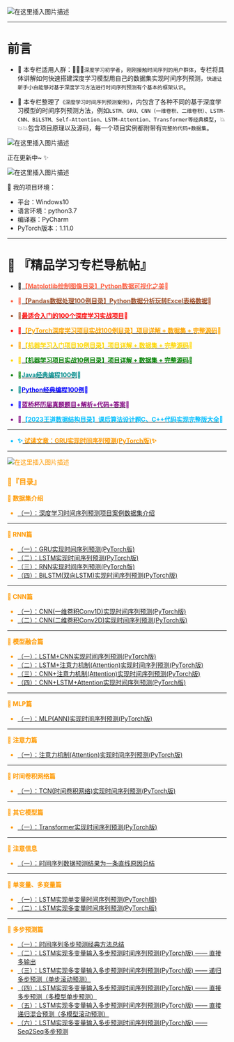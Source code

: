 ![在这里插入图片描述](https://img-blog.csdnimg.cn/06cacf039b02485fb2b2b34015f7ab6d.jpeg#pic_center)

---
# 前言

+ 👑 本专栏适用人群：🚨🚨🚨`深度学习初学者`，`刚刚接触时间序列的用户群体`，专栏将具体讲解如何快速搭建深度学习模型用自己的数据集实现时间序列预测，`快速让新手小白能够对基于深度学习方法进行时间序列预测有个基本的框架认识`。

+ 👑 本专栏整理了`《深度学习时间序列预测案例》`，内包含了各种不同的基于深度学习模型的时间序列预测方法，例如`LSTM、GRU、CNN（一维卷积、二维卷积）、LSTM-CNN、BiLSTM、Self-Attention、LSTM-Attention、Transformer等经典模型`，💥💥💥包含项目原理以及源码，每一个项目实例都附带有`完整的代码+数据集`。

![在这里插入图片描述](https://img-blog.csdnimg.cn/34ba34a13fbc4136b4b69fdd0836292b.png#pic_center)


正在更新中~ ✨  

![在这里插入图片描述](https://img-blog.csdnimg.cn/img_convert/e0fb91ed8ee12ea1d35b3a0339ff9282.jpeg#pic_center)



🚨 我的项目环境：

+ 平台：Windows10
+ 语言环境：python3.7
+ 编译器：PyCharm
+ PyTorch版本：1.11.0

---

# 🌠 『精品学习专栏导航帖』

+ **🐧[<font color=Tomato>【Matplotlib绘制图像目录】Python数据可视化之美](https://weibaohang.blog.csdn.net/article/details/128132121)🐧**

+ **🎠[<font color=Sienna>【Pandas数据处理100例目录】Python数据分析玩转Excel表格数据](https://weibaohang.blog.csdn.net/article/details/128067702)🎠**

+ **🐳[<font color=red>最适合入门的100个深度学习实战项目](https://weibaohang.blog.csdn.net/article/details/127365867?spm=1001.2014.3001.5502)🐳**
+ **🐙[<font color=orange>【PyTorch深度学习项目实战100例目录】项目详解 + 数据集 + 完整源码](https://weibaohang.blog.csdn.net/article/details/127128637?spm=1001.2014.3001.5502)🐙**
+ **🐶[<font color=gold>【机器学习入门项目10例目录】项目详解 + 数据集 + 完整源码](https://blog.csdn.net/m0_47256162/article/details/128011714?spm=1001.2014.3001.5501)🐶**
+ **🦜[<font color=green>【机器学习项目实战10例目录】项目详解 + 数据集 + 完整源码](https://blog.csdn.net/m0_47256162/article/details/128055406?spm=1001.2014.3001.5501)🦜**
+ **🐌[<font color=darkcyan>Java经典编程100例](https://blog.csdn.net/m0_47256162/article/details/113728127)🐌**
+ **🦋[<font color=blue>Python经典编程100例](https://blog.csdn.net/m0_47256162/article/details/110746376)🦋**
+ **🦄[<font color=purple>蓝桥杯历届真题题目+解析+代码+答案](https://blog.csdn.net/m0_47256162/article/details/110476937)🦄**
+ **🐯[<font color=deepskyblue>【2023王道数据结构目录】课后算法设计题C、C++代码实现完整版大全](https://weibaohang.blog.csdn.net/article/details/124415748)🐯**

---
+ **✨[<font color=#ff99> 试读文章：GRU实现时间序列预测(PyTorch版)](https://weibaohang.blog.csdn.net/article/details/128595011)✨**

---

![在这里插入图片描述](https://img-blog.csdnimg.cn/ea17c7ac796b40148efd16596b42a449.png#pic_center)
### 🌈『目录』
**📢 数据集介绍**

+ [（一）：深度学习时间序列预测项目案例数据集介绍](https://weibaohang.blog.csdn.net/article/details/128585962)
---
**📢 RNN篇**
+ [（一）：GRU实现时间序列预测(PyTorch版)](https://weibaohang.blog.csdn.net/article/details/128595011)
+ [（二）：LSTM实现时间序列预测(PyTorch版)](https://weibaohang.blog.csdn.net/article/details/128605806)
+ [（三）：RNN实现时间序列预测(PyTorch版)](https://weibaohang.blog.csdn.net/article/details/128619443)
+ [（四）：BiLSTM(双向LSTM)实现时间序列预测(PyTorch版)](https://weibaohang.blog.csdn.net/article/details/128622372)
---
**📢 CNN篇**
+ [（一）：CNN(一维卷积Conv1D)实现时间序列预测(PyTorch版)](https://weibaohang.blog.csdn.net/article/details/128666467)
+ [（二）：CNN(二维卷积Conv2D)实现时间序列预测(PyTorch版)](https://weibaohang.blog.csdn.net/article/details/128670832)
---
**📢 模型融合篇**
+ [（一）：LSTM+CNN实现时间序列预测(PyTorch版)](https://weibaohang.blog.csdn.net/article/details/128678028)
+ [（二）：LSTM+注意力机制(Attention)实现时间序列预测(PyTorch版)](https://weibaohang.blog.csdn.net/article/details/128697592)
+ [（三）：CNN+注意力机制(Attention)实现时间序列预测(PyTorch版)](https://weibaohang.blog.csdn.net/article/details/128720057)
+ [（四）：CNN+LSTM+Attention实现时间序列预测(PyTorch版)](https://weibaohang.blog.csdn.net/article/details/128720482)
---
**📢 MLP篇**
+ [（一）：MLP(ANN)实现时间序列预测(PyTorch版)](https://weibaohang.blog.csdn.net/article/details/128650857)
---
**📢 注意力篇**
+ [（一）：注意力机制(Attention)实现时间序列预测(PyTorch版)](https://weibaohang.blog.csdn.net/article/details/128689947)
---
**📢 时间卷积网络篇**
+ [（一）：TCN(时间卷积网络)实现时间序列预测(PyTorch版)](https://weibaohang.blog.csdn.net/article/details/129443456)
---
**📢 其它模型篇**
+ [（一）：Transformer实现时间序列预测(PyTorch版)](https://weibaohang.blog.csdn.net/article/details/128743298)
---
**📢 注意信息**
+ [（一）：时间序列数据预测结果为一条直线原因总结](https://weibaohang.blog.csdn.net/article/details/128720691)
---
**📢 单变量、多变量篇**
+ [（一）：LSTM实现单变量时间序列预测(PyTorch版)](https://weibaohang.blog.csdn.net/article/details/128605806)
+ [（二）：LSTM实现多变量时间序列预测(PyTorch版)](https://weibaohang.blog.csdn.net/article/details/128753861)
---
**📢 多步预测篇**
+ [（一）：时间序列多步预测经典方法总结](https://weibaohang.blog.csdn.net/article/details/128754086)
+ [（二）：LSTM实现多变量输入多步预测时间序列预测(PyTorch版) —— 直接多输出](https://weibaohang.blog.csdn.net/article/details/128756380)
+ [（三）：LSTM实现多变量输入多步预测时间序列预测(PyTorch版) —— 递归多步预测（单步滚动预测）](https://weibaohang.blog.csdn.net/article/details/128762374)
+ [（四）：LSTM实现多变量输入多步预测时间序列预测(PyTorch版) —— 直接多步预测（多模型单步预测）](https://weibaohang.blog.csdn.net/article/details/128758197)
+ [（五）：LSTM实现多变量输入多步预测时间序列预测(PyTorch版) —— 直接递归混合预测（多模型滚动预测）](https://weibaohang.blog.csdn.net/article/details/128762937)
+ [（六）：LSTM实现多变量输入多步预测时间序列预测(PyTorch版) —— Seq2Seq多步预测](https://weibaohang.blog.csdn.net/article/details/128760606)
